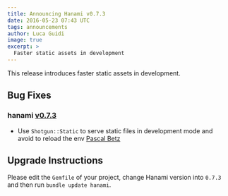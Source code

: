 ```yaml
---
title: Announcing Hanami v0.7.3
date: 2016-05-23 07:43 UTC
tags: announcements
author: Luca Guidi
image: true
excerpt: >
  Faster static assets in development
---
```


This release introduces faster static assets in development.

## Bug Fixes

### hanami [v0.7.3](https://github.com/hanami/hanami/blob/0.7.x/CHANGELOG.md#v073---2016-05-23)

  - Use `Shotgun::Static` to serve static files in development mode and avoid to reload the env [Pascal Betz](https://github.com/pascalbetz)

## Upgrade Instructions

Please edit the `Gemfile` of your project, change Hanami version into `0.7.3` and then run `bundle update hanami`.
